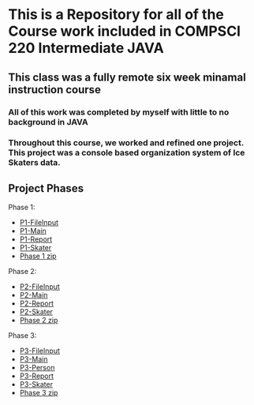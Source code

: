 # This is a Repository for all of the Course work included in COMPSCI 220 Intermediate JAVA

## This class was a fully remote six week minamal instruction course

### All of this work was completed by myself with little to no background in JAVA

### Throughout this course, we worked and refined one project. This project was a console based organization system of Ice Skaters data.

## Project Phases

Phase 1:
  - [P1-FileInput](https://github.com/JMMyhre/MAGD-220-Assignments/blob/gh-pages/P1FileInput.java)
  - [P1-Main](https://github.com/JMMyhre/MAGD-220-Assignments/blob/gh-pages/P1Main.java)
  - [P1-Report](https://github.com/JMMyhre/MAGD-220-Assignments/blob/gh-pages/P1Report.java)
  - [P1-Skater](https://github.com/JMMyhre/MAGD-220-Assignments/blob/gh-pages/P1Skater.java)
  - [Phase 1 zip](https://github.com/JMMyhre/MAGD-220-Assignments/blob/gh-pages/project1.zip)

Phase 2:
  - [P2-FileInput](https://github.com/JMMyhre/MAGD-220-Assignments/blob/gh-pages/P2FileInput.java)
  - [P2-Main](https://github.com/JMMyhre/MAGD-220-Assignments/blob/gh-pages/P2Main.java)
  - [P2-Report](https://github.com/JMMyhre/MAGD-220-Assignments/blob/gh-pages/P2Report.java)
  - [P2-Skater](https://github.com/JMMyhre/MAGD-220-Assignments/blob/gh-pages/P2Skater.java)
  - [Phase 2 zip](https://github.com/JMMyhre/MAGD-220-Assignments/blob/gh-pages/project2.zip)

Phase 3:
  - [P3-FileInput](https://github.com/JMMyhre/MAGD-220-Assignments/blob/gh-pages/P3FileInput.java)
  - [P3-Main](https://github.com/JMMyhre/MAGD-220-Assignments/blob/gh-pages/P3Main.java)
  - [P3-Person](https://github.com/JMMyhre/MAGD-220-Assignments/blob/gh-pages/P3Person.java)
  - [P3-Report](https://github.com/JMMyhre/MAGD-220-Assignments/blob/gh-pages/P3Report.java)
  - [P3-Skater](https://github.com/JMMyhre/MAGD-220-Assignments/blob/gh-pages/P3Skater.java)
  - [Phase 3 zip](https://github.com/JMMyhre/MAGD-220-Assignments/blob/gh-pages/Project3.zip)


